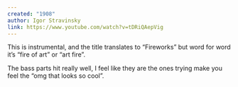 ```yaml
---
created: "1908"
author: Igor Stravinsky
link: https://www.youtube.com/watch?v=tDRiQAepVig
---
```

This is instrumental, and the title translates to “Fireworks” but word for word it’s “fire of art” or “art fire”.

The bass parts hit really well, I feel like they are the ones trying make you feel the “omg that looks so cool”.